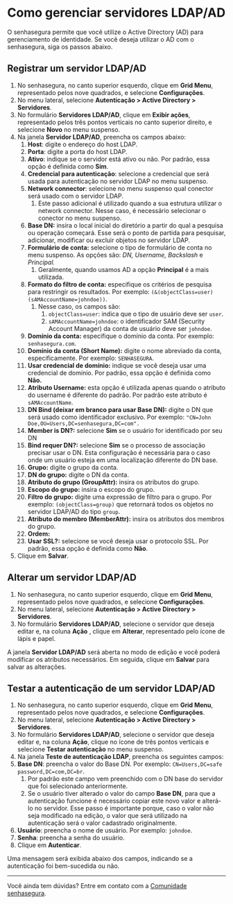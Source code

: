 # Como gerenciar servidores LDAP/AD

O senhasegura permite que você utilize o Active Directory (AD) para gerenciamento de identidade. Se você deseja utilizar o AD com o senhasegura, siga os passos abaixo.

## Registrar um servidor LDAP/AD

1. No senhasegura, no canto superior esquerdo, clique em **Grid Menu**, representado pelos nove quadrados, e selecione **Configurações**.  
2. No menu lateral, selecione **Autenticação \> Active Directory \> Servidores**.  
3. No formulário **Servidores LDAP/AD**, clique em **Exibir ações**, representado pelos três pontos verticais no canto superior direito, e selecione **Novo** no menu suspenso.  
4. Na janela **Servidor LDAP/AD**, preencha os campos abaixo:  
   1. **Host**: digite o endereço do host LDAP.  
   2. **Porta**: digite a porta do host LDAP.  
   3. **Ativo**: indique se o servidor está ativo ou não. Por padrão, essa opção é definida como **Sim**.  
   4. **Credencial para autenticação**: selecione a credencial que será usada para autenticação no servidor LDAP no menu suspenso.  
   5. **Network connector**: selecione no menu suspenso qual conector será usado com o servidor LDAP.  
      1. Este passo adicional é utilizado quando a sua estrutura utilizar o network connector. Nesse caso, é necessário selecionar o conector no menu suspenso.  
   6. **Base DN:** insira o local inicial do diretório a partir do qual a pesquisa ou operação começará. Esse será o ponto de partida para pesquisar, adicionar, modificar ou excluir objetos no servidor LDAP.  
   7. **Formulário de conta:** selecione o tipo de formulário de conta no menu suspenso. As opções são: *DN, Username, Backslash* e *Principal.*  
      1. Geralmente, quando usamos AD a opção **Principal** é a mais utilizada.  
   8. **Formato do filtro de conta:** especifique os critérios de pesquisa para restringir os resultados. Por exemplo: `(&(objectClass=user)(sAMAccountName=johndoe))`.  
      1. Nesse caso, os campos são:  
         1. `objectClass=user`: indica que o tipo de usuário deve ser `user`.  
         2. `sAMAccountName=johndoe`: o identificador SAM (Security Account Manager) da conta de usuário deve ser `johndoe`.  
   9. **Domínio da conta:** especifique o domínio da conta. Por exemplo: `senhasegura.com`.  
   10. **Domínio da conta (Short Name):** digite o nome abreviado da conta, especificamente. Por exemplo: `SENHASEGURA`.  
   11. **Usar credencial de domínio:** indique se você deseja usar uma credencial de domínio. Por padrão, essa opção é definida como **Não.**  
   12. **Atributo Username:** esta opção é utilizada apenas quando o atributo do username é diferente do padrão. Por padrão este atributo é `sAMAccountName`.  
   13. **DN Bind (deixar em branco para usar Base DN):** digite o DN que será usado como identificador exclusivo. Por exemplo: `"CN=John Doe,OU=Users,DC=senhasegura,DC=com".`  
   14. **Member is DN?:** selecione **Sim** se o usuário for identificado por seu DN  
   15. **Bind requer DN?:** selecione **Sim** se o processo de associação precisar usar o DN. Esta configuração é necessária para o caso onde um usuário esteja em uma localização diferente do DN base.  
   16. **Grupo:** digite o grupo da conta.  
   17. **DN do grupo:** digite o DN da conta.  
   18. **Atributo do grupo (GroupAttr):** insira os atributos do grupo.  
   19. **Escopo do grupo:** insira o escopo do grupo.  
   20. **Filtro do grupo:** digite uma expressão de filtro para o grupo. Por exemplo: `(objectClass=group)` que retornará todos os objetos no servidor LDAP/AD do tipo `group`.  
   21. **Atributo do membro (MemberAttr):** insira os atributos dos membros do grupo.  
   22. **Ordem:**  
   23. **Usar SSL?:** selecione se você deseja usar o protocolo SSL. Por padrão, essa opção é definida como **Não**.  
5. Clique em **Salvar**.

## Alterar um servidor LDAP/AD

1. No senhasegura, no canto superior esquerdo, clique em **Grid Menu**, representado pelos nove quadrados, e selecione **Configurações**.  
2. No menu lateral, selecione **Autenticação \> Active Directory \> Servidores**.  
3. No formulário **Servidores LDAP/AD**, selecione o servidor que deseja editar e, na coluna **Ação** , clique em **Alterar**, representado pelo ícone de lápis e papel.

A janela **Servidor LDAP/AD** será aberta no modo de edição e você poderá modificar os atributos necessários. Em seguida, clique em **Salvar** para salvar as alterações.

## Testar a autenticação de um servidor LDAP/AD

1. No senhasegura, no canto superior esquerdo, clique em **Grid Menu**, representado pelos nove quadrados, e selecione **Configurações**.  
2. No menu lateral, selecione **Autenticação \> Active Directory \> Servidores**.  
3. No formulário **Servidores LDAP/AD**, selecione o servidor que deseja editar e, na coluna **Ação**, clique no ícone de três pontos verticais e selecione **Testar autenticação** no menu suspenso.  
4.  Na janela **Teste de autenticação LDAP**, preencha os seguintes campos:  
   1. **Base DN**: preencha o valor do Base DN. Por exemplo: `CN=Users,DC=safe password,DC=com,DC=br`.  
      1. Por padrão este campo vem preenchido com o DN base do servidor que foi selecionado anteriormente.  
      2. Se o usuário tiver alterado o valor do campo **Base DN**, para que a autenticação funcione é necessário copiar este novo valor e alterá-lo no servidor. Esse passo é importante porque, caso o valor não seja modificado na edição, o valor que será utilizado na autenticação será o valor cadastrado originalmente.  
   2. **Usuário**: preencha o nome de usuário. Por exemplo: `johndoe`.  
   3. **Senha**: preencha a senha do usuário.  
5. Clique em **Autenticar**.

Uma mensagem será exibida abaixo dos campos, indicando se a autenticação foi bem-sucedida ou não.  

---

Você ainda tem dúvidas? Entre em contato com a [Comunidade senhasegura](https://community.senhasegura.io/).